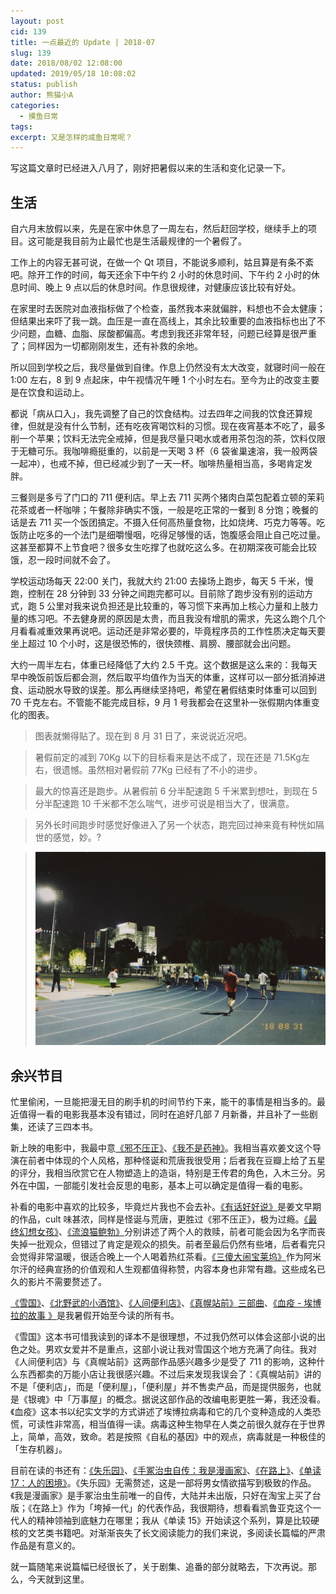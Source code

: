 ```yaml
---
layout: post
cid: 139
title: 一点最近的 Update | 2018-07
slug: 139
date: 2018/08/02 12:08:00
updated: 2019/05/18 10:08:02
status: publish
author: 熊猫小A
categories: 
  - 摸鱼日常
tags: 
excerpt: 又是怎样的咸鱼日常呢？
---
```



写这篇文章时已经进入八月了，刚好把暑假以来的生活和变化记录一下。

## 生活

自六月末放假以来，先是在家中休息了一周左右，然后赶回学校，继续手上的项目。这可能是我目前为止最忙也是生活最规律的一个暑假了。

工作上的内容无甚可说，在做一个 Qt 项目，不能说多顺利，姑且算是有条不紊吧。除开工作的时间，每天还余下中午约 2 小时的休息时间、下午约 2 小时的休息时间、晚上 9 点以后的休息时间。作息很规律，对健康应该比较有好处。

在家里时去医院对血液指标做了个检查，虽然我本来就偏胖，料想也不会太健康；但结果出来吓了我一跳。血压是一直在高线上，其余比较重要的血液指标也出了不少问题，血糖、血脂、尿酸都偏高。考虑到我还非常年轻，问题已经算是很严重了；同样因为一切都刚刚发生，还有补救的余地。

所以回到学校之后，我尽量做到自律。作息上仍然没有太大改变，就寝时间一般在 1:00 左右，8 到 9 点起床，中午视情况午睡 1 个小时左右。至今为止的改变主要是在饮食和运动上。

都说「病从口入」，我先调整了自己的饮食结构。过去四年之间我的饮食还算规律，但就是没有什么节制，还有吃夜宵喝饮料的习惯。现在夜宵基本不吃了，最多削一个苹果；饮料无法完全戒掉，但是我尽量只喝水或者用茶包泡的茶，饮料仅限于无糖可乐。我咖啡瘾挺重的，以前是一天喝 3 杯（6 袋雀巢速溶，我一般两袋一起冲），也戒不掉，但已经减少到了一天一杯。咖啡热量相当高，多喝肯定发胖。

三餐则是多亏了门口的 711 便利店。早上去 711 买两个猪肉白菜包配着立顿的茉莉花茶或者一杯咖啡；午餐除非确实不饿，一般是吃正常的一餐到 8 分饱；晚餐的话是去 711 买一个饭团搞定。不摄入任何高热量食物，比如烧烤、巧克力等等。吃饭防止吃多的一个法门是细嚼慢咽，吃得足够慢的话，饱腹感会阻止自己吃过量。这甚至都算不上节食吧？很多女生吃撑了也就吃这么多。在初期深夜可能会比较饿，忍一段时间就不会了。

学校运动场每天 22:00 关门，我就大约 21:00 去操场上跑步，每天 5 千米，慢跑，控制在 28 分钟到 33 分钟之间跑完都可以。目前除了跑步没有别的运动方式，跑 5 公里对我来说负担还是比较重的，等习惯下来再加上核心力量和上肢力量的练习吧。不去健身房的原因是太贵，而且我没有增肌的需求，先这么跑个几个月看看减重效果再说吧。运动还是非常必要的，毕竟程序员的工作性质决定每天要坐上超过 10 个小时，这是很恐怖的，很快颈椎、肩膀、腰部就会出问题。

大约一周半左右，体重已经降低了大约 2.5 千克。这个数据是这么来的：我每天早中晚饭前饭后都会测，然后取平均值作为当天的体重，这样可以一部分抵消掉进食、运动脱水导致的误差。那么再继续坚持吧，希望在暑假结束时体重可以回到 70 千克左右。不管能不能完成目标，9 月 1 号我都会在这里补一张假期内体重变化的图表。

> 图表就懒得贴了。现在到 8 月 31 日了，来说说近况吧。

> 暑假前定的减到 70Kg 以下的目标看来是达不成了，现在还是 71.5Kg左右，很遗憾。虽然相对暑假前 77Kg  已经有了不小的进步。

> 最大的惊喜还是跑步。从暑假前 6 分半配速跑 5 千米累到想吐，到现在 5 分半配速跑 10 千米都不怎么喘气，进步可说是相当大了，很满意。

> 另外长时间跑步时感觉好像进入了另一个状态，跑完回过神来竟有种恍如隔世的感觉，妙。?

> ![](./assets/IMG_0062.JPG)</p>

## 余兴节目

忙里偷闲，一旦能把漫无目的刷手机的时间节约下来，能干的事情是相当多的。最近值得一看的电影我基本没有错过，同时在追好几部 7 月新番，并且补了一些剧集，还读了三四本书。

新上映的电影中，我最中意[《邪不压正》](https://movie.douban.com/subject/26366496/)、[《我不是药神》](https://movie.douban.com/subject/26752088/)。我相当喜欢姜文这个导演在前者中体现的个人风格，那种怪诞和荒唐我很受用；后者我在豆瓣上给了五星的评分，我相当欣赏它在人物塑造上的造诣，特别是王传君的角色，入木三分。另外在中国，一部能引发社会反思的电影，基本上可以确定是值得一看的电影。

补看的电影中喜欢的比较多，毕竟烂片我也不会去补。[《有话好好说》](https://movie.douban.com/subject/1296436/)是姜文早期的作品，cult 味甚浓，同样是怪诞与荒唐，更胜过《邪不压正》，极为过瘾。[《最终幻想女孩》](https://movie.douban.com/subject/26946450/)、[《流浪猫鲍勃》](https://movie.douban.com/subject/26685451/)分别讲述了两个人的救赎，前者可能会因为名字而丧失掉一批观众，但错过了肯定是观众的损失。前者至最后仍然有些堵，后者看完只会觉得非常温暖，很适合晚上一个人喝着热红茶看。[《三傻大闹宝莱坞》](https://movie.douban.com/subject/3793023/)作为阿米尔汗的经典宣扬的价值观和人生观都值得称赞，内容本身也非常有趣。这些成名已久的影片不需要赘述了。

[《雪国》](https://book.douban.com/subject/24736899/)、[《北野武的小酒馆》](https://book.douban.com/subject/27174130/)、[《人间便利店》](https://book.douban.com/subject/28171580/)、[《真幌站前》三部曲](https://book.douban.com/subject/26358994/)、[《血疫 - 埃博拉的故事 》](https://book.douban.com/subject/26712353/)是我暑假开始至今读的所有书。

《雪国》这本书可惜我读到的译本不是很理想，不过我仍然可以体会这部小说的出色之处。男欢女爱并不是重点，这部小说让我对雪国这个地方充满了向往。我对《人间便利店》与《真幌站前》这两部作品感兴趣多少是受了 711 的影响，这种什么东西都卖的万能小店让我很感兴趣。不过后来发现我误会了：《真幌站前》讲的不是「便利店」，而是「便利屋」，「便利屋」并不售卖产品，而是提供服务，也就是《银魂》中「万事屋」的概念。据说这部作品的改编电影更胜一筹，我还没看。《血疫》这本书以纪实文学的方式讲述了埃博拉病毒和它的几个变种造成的人类恐慌，可读性非常高，相当值得一读。病毒这种生物早在人类之前很久就存在于世界上，简单，高效，致命。若是按照《自私的基因》中的观点，病毒就是一种极佳的「生存机器」。

目前在读的书还有：[《失乐园》](https://book.douban.com/subject/25891771/)、[《手冢治虫自传：我是漫画家》](https://book.douban.com/subject/30237150/)、[《在路上》](https://book.douban.com/subject/1917972/)、[《单读 17：人的困境》](https://book.douban.com/subject/30231509/)。《失乐园》无需赘述，这是一部将男女情欲描写到极致的作品。《我是漫画家》是手冢治虫生前唯一的自传，大陆并未出版，只好在淘宝上买了台版；《在路上》作为「垮掉一代」的代表作品，我很期待，想看看凯鲁亚克这个一代人的精神领袖到底魅力在哪里；我从《单读 15》开始读这个系列，算是比较硬核的文艺类书籍吧。对渐渐丧失了长文阅读能力的我们来说，多阅读长篇幅的严肃作品是有意义的。

就一篇随笔来说篇幅已经很长了，关于剧集、追番的部分就略去，下次再说。那么，今天就到这里。